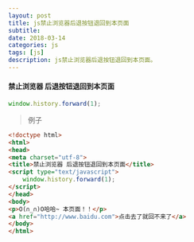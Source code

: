 ```yaml
---
layout: post
title: js禁止浏览器后退按钮退回到本页面
subtitle: 
date: 2018-03-14
categories: js
tags: [js]
description: js禁止浏览器后退按钮退回到本页面。
---
```

 
#### 禁止浏览器 后退按钮退回到本页面

```Javascript
window.history.forward(1);
```

> 例子

```Html
<!doctype html>
<html>
<head>
<meta charset="utf-8">
<title>禁止浏览器 后退按钮退回到本页面</title>
<script type="text/javascript">
	window.history.forward(1);
</script>
</head>
<body>
<p>O(∩_∩)O哈哈~ 本页面！！</p>
<a href="http://www.baidu.com">点击去了就回不来了</a>
</body>
</html>

```
